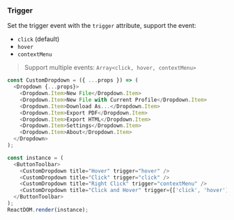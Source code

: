 ### Trigger

Set the trigger event with the `trigger` attribute, support the event:

* `click` (default)
* `hover`
* `contextMenu`

> Support multiple events: `Array<click, hover, contextMenu>`

<!--start-code-->

```js
const CustomDropdown = ({ ...props }) => (
  <Dropdown {...props}>
    <Dropdown.Item>New File</Dropdown.Item>
    <Dropdown.Item>New File with Current Profile</Dropdown.Item>
    <Dropdown.Item>Download As...</Dropdown.Item>
    <Dropdown.Item>Export PDF</Dropdown.Item>
    <Dropdown.Item>Export HTML</Dropdown.Item>
    <Dropdown.Item>Settings</Dropdown.Item>
    <Dropdown.Item>About</Dropdown.Item>
  </Dropdown>
);

const instance = (
  <ButtonToolbar>
    <CustomDropdown title="Hover" trigger="hover" />
    <CustomDropdown title="Click" trigger="click" />
    <CustomDropdown title="Right Click" trigger="contextMenu" />
    <CustomDropdown title="Click and Hover" trigger={['click', 'hover']} />
  </ButtonToolbar>
);
ReactDOM.render(instance);
```

<!--end-code-->
